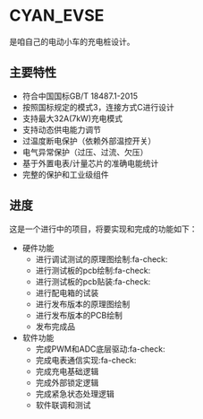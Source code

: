 # CYAN_EVSE
是咱自己的电动小车的充电桩设计。  
## 主要特性
- 符合中国国标GB/T 18487.1-2015
- 按照国标规定的模式3，连接方式C进行设计
- 支持最大32A(7kW)充电模式
- 支持动态供电能力调节
- 过温度断电保护（依赖外部温控开关）
- 电气异常保护（过压、过流、欠压）
- 基于外置电表/计量芯片的准确电能统计
- 完整的保护和工业级组件  
## 进度  
这是一个进行中的项目，将要实现和完成的功能如下：  
 + 硬件功能
	+ 进行调试测试的原理图绘制:fa-check:
	+ 进行测试板的pcb绘制:fa-check:
	+ 进行测试板的pcb贴装:fa-check:
	+ 进行配电箱的试装
	+ 进行发布版本的原理图绘制
	+ 进行发布版本的PCB绘制
	+ 发布完成品
 + 软件功能
	+ 完成PWM和ADC底层驱动:fa-check:
	+ 完成电表通信实现:fa-check:
	+ 完成充电基础逻辑
	+ 完成外部锁定逻辑
	+ 完成紧急状态处理逻辑
	+ 软件联调和测试
